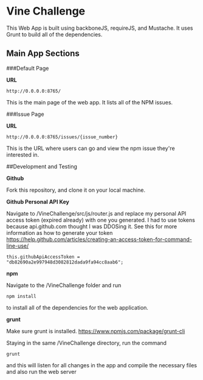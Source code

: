 # Vine Challenge

This Web App is built using backboneJS, requireJS, and Mustache. It uses Grunt to build all of the dependencies.

## Main App Sections

###Default Page

**URL**
```
http://0.0.0.0:8765/
```

This is the main page of the web app. It lists all of the NPM issues.


###Issue Page

**URL** 
```
http://0.0.0.0:8765/issues/{issue_number}
```

This is the URL where users can go and view the npm issue they're interested in.

##Development and Testing

**Github**

Fork this repository, and clone it on your local machine.

**Github Personal API Key**

Navigate to /VineChallenge/src/js/router.js and replace my personal API access token (expired already) with one you generated. I had to use tokens because api.github.com thought I was DDOSing it. See this for more information as how to generate your token https://help.github.com/articles/creating-an-access-token-for-command-line-use/

```
this.githubApiAccessToken = "db82690a2e997948d3082812dada9fa94cc8aab6";
```

**npm**

Navigate to the /VineChallenge folder and run 
```
npm install
```
to install all of the dependencies for the web application.

**grunt**

Make sure grunt is installed. https://www.npmjs.com/package/grunt-cli

Staying in the same /VineChallenge directory, run the command 
```
grunt
```
and this will listen for all changes in the app and compile the necessary files and also run the web server
